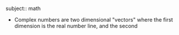 subject:: math

- Complex numbers are two dimensional "vectors" where the first dimension is the real number line, and the second